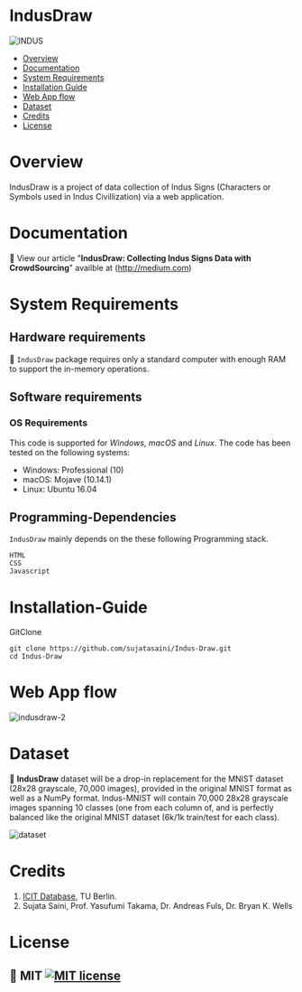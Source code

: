 # IndusDraw
![INDUS](https://user-images.githubusercontent.com/47734496/155876810-4ee79a19-eb58-4c22-838b-f4f0e57609e5.png)
- [Overview](#overview)
- [Documentation](#Documentation)
- [System Requirements](#system-requirements)
- [Installation Guide](#installation-guide)
- [Web App flow](#Web-App-flow)
- [Dataset](#Dataset)
- [Credits](#Credits)
- [License](#license)

# Overview

IndusDraw is a project of data collection of Indus Signs (Characters or Symbols used in Indus Civillization) via a web application.

# Documentation

:memo: View our article "__IndusDraw: Collecting Indus Signs Data with CrowdSourcing__" 
availble at (http://medium.com)

# System Requirements 
## Hardware requirements
 :rocket: `IndusDraw` package requires only a standard computer with enough RAM to support the in-memory operations.

## Software requirements
### OS Requirements
This code is supported for *Windows*, *macOS* and *Linux*. The code has been tested on the following systems:
+ Windows: Professional (10)
+ macOS: Mojave (10.14.1)
+ Linux: Ubuntu 16.04

## Programming-Dependencies
`IndusDraw` mainly depends on the these following Programming stack.

```
HTML
CSS
Javascript
```
# Installation-Guide

GitClone
```
git clone https://github.com/sujatasaini/Indus-Draw.git
cd Indus-Draw
```

# Web App flow
![indusdraw-2](https://user-images.githubusercontent.com/47734496/155876257-12ad92d9-6d37-468b-8c28-94c7c9b72ebc.png)

# Dataset
:file_folder: **IndusDraw** dataset will be a drop-in replacement for the MNIST dataset (28x28 grayscale, 70,000 images), provided in the original MNIST format as well as a NumPy format. Indus-MNIST will contain 70,000 28x28 grayscale images spanning 10 classes (one from each column of, and is perfectly balanced like the original MNIST dataset (6k/1k train/test for each class).

![dataset](https://user-images.githubusercontent.com/47734496/155876590-b61ca5b2-510b-4f73-b3c1-3b591b19f03b.png)

# Credits 
1. [ICIT Database](https://www.user.tu-berlin.de/fuls/Homepage/indus/menueindus.htm), TU Berlin.
2. Sujata Saini, Prof. Yasufumi Takama, Dr. Andreas Fuls, Dr. Bryan K. Wells

# License 
:scroll: MIT
[![MIT license](https://img.shields.io/badge/License-MIT-blue.svg)](https://lbesson.mit-license.org/)
----
